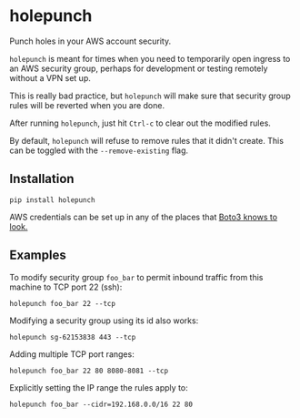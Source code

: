 # holepunch
Punch holes in your AWS account security.

`holepunch` is meant for times when you need to temporarily open ingress to an
AWS security group, perhaps for development or testing remotely without a VPN
set up.

This is really bad practice, but `holepunch` will make sure that security group
rules will be reverted when you are done.

After running `holepunch`, just hit `Ctrl-c` to clear out the modified rules.

By default, `holepunch` will refuse to remove rules that it didn't create. This
can be toggled with the `--remove-existing` flag.

## Installation

```
pip install holepunch
```

AWS credentials can be set up in any of the places that [Boto3 knows to look.](http://boto3.readthedocs.io/en/latest/guide/configuration.html)

## Examples

To modify security group `foo_bar` to permit inbound traffic from this
machine to TCP port 22 (ssh):

```
holepunch foo_bar 22 --tcp
```

Modifying a security group using its id also works:

```
holepunch sg-62153838 443 --tcp
```

Adding multiple TCP port ranges:

```
holepunch foo_bar 22 80 8080-8081 --tcp
```

Explicitly setting the IP range the rules apply to:

```
holepunch foo_bar --cidr=192.168.0.0/16 22 80
```
